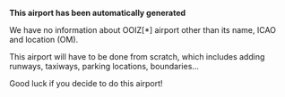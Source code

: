**This airport has been automatically generated**

We have no information about OOIZ[*] airport other than its name, ICAO and location (OM).

This airport will have to be done from scratch, which includes adding runways, taxiways, parking locations, boundaries...

Good luck if you decide to do this airport!